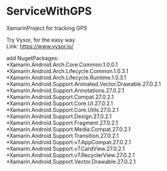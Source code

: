 # ServiceWithGPS
XamarinProject for tracking GPS

Try Vysor, for the easy way  
Link: https://www.vysor.io/

add NugetPackages:  
*Xamarin.Android.Arch.Core.Common.1.0.0.1
*Xamarin.Android.Arch.Lifecycle.Common.1.0.3.1
*Xamarin.Android.Arch.Lifecycle.Runtime.1.0.3.1
*Xamarin.Android.Support.Animated.Vector.Drawable.27.0.2.1
*Xamarin.Android.Support.Annotations.27.0.2.1
*Xamarin.Android.Support.Compat.27.0.2.1
*Xamarin.Android.Support.Core.UI.27.0.2.1
*Xamarin.Android.Support.Core.Utils.27.0.2.1
*Xamarin.Android.Support.Design.27.0.2.1
*Xamarin.Android.Support.Fragment.27.0.2.1
*Xamarin.Android.Support.Media.Compat.27.0.2.1
*Xamarin.Android.Support.Transition.27.0.2.1
*Xamarin.Android.Support.v7.AppCompat.27.0.2.1
*Xamarin.Android.Support.v7.CardView.27.0.2.1
*Xamarin.Android.Support.v7.RecyclerView.27.0.2.1
*Xamarin.Android.Support.Vector.Drawable.27.0.2.1
